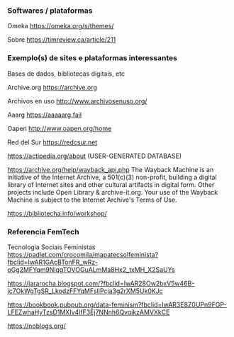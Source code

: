 ### Softwares / plataformas
Omeka
https://omeka.org/s/themes/

Sobre
https://timreview.ca/article/211


### Exemplo(s) de sites e plataformas interessantes
Bases de dados, bibliotecas digitais, etc

Archive.org
https://archive.org

Archivos en uso
http://www.archivosenuso.org/

Aaarg
https://aaaaarg.fail

Oapen
http://www.oapen.org/home

Red del Sur
https://redcsur.net

https://actipedia.org/about
(USER-GENERATED DATABASE)

https://archive.org/help/wayback_api.php
The Wayback Machine is an initiative of the Internet Archive, a 501(c)(3) non-profit, building a digital library of Internet sites and other cultural artifacts in digital form. Other projects include Open Library & archive-it.org.
Your use of the Wayback Machine is subject to the Internet Archive's Terms of Use.

https://bibliotecha.info/workshop/

### Referencia FemTech
Tecnologia Sociais Feministas
https://padlet.com/crocomila/mapatecsolfeminista?fbclid=IwAR1GAcBTonFR_wRz-oGg2MFYqm9NlqgTOVOGuALmMa8Hx2_txMH_X2SaUYs

https://jararocha.blogspot.com/?fbclid=IwAR28Ow2bxV5w46B-jc7OkWgTgSR_LkodzFFYqMFsllPcja3g2rXM5Uk0KJc

https://bookbook.pubpub.org/data-feminism?fbclid=IwAR3E8Z0UPn9FGP-LFEZwhaHyTzsD1MXIv4lfF3Ej7NNnh6QvqjkzAMVXkCE

https://noblogs.org/


